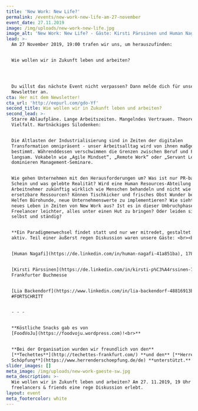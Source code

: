 ```yaml
---
title: 'New Work: New Life?'
permalink: /events/new-work-new-life-am-27-november
event_date: 27.11.2019
image: /img/uploads/new-work-new-life.jpg
image_alt: 'New Work: New Life? - Gäste: Kirsti Pärssinen und Human Nagafi'
lead: >-
  Am 27 November 2019, 19:00 trafen wir uns, um herauszufinden:


  Wie wollen wir in Zukunft leben und arbeiten? 




  Du willst das nächste Event nicht verpassen? Dann melde dich für unseren
  Newsletter an.
cta: Her mit dem Newsletter!
cta_url: 'http://eepurl.com/gdo-Yf'
second_title: Wie wollen wir in Zukunft leben und arbeiten?
second_lead: >-
  Starre Ablaufpläne. Lange Arbeitszeiten. Mangelndes Vertrauen. Theoretische
  Vielfalt. Hartnäckiges Silodenken:


  Die Altlasten der Industrialisierung sind in Zeiten der digitalen
  Transformation omnipräsent - unser Arbeitsalltag wird von ihnen maßgeblich
  bestimmt. Währenddessen verschwimmen die Grenzen zwischen Beruf und Freizeit
  langsam. Vokabeln wie „Agile Mindset“, „Remote Work“ oder „Servant Leadership“
  dominieren Management-Seminare.


  Wie gehen Unternehmen mit den Herausforderungen um? Was ist nur PR-basierter
  Schein und was gelebte Realität? Wird eine Human Resources-Abteilung
  Arbeitnehmer zukünftig wirklich wie Menschen behandeln und nicht wie
  ersetzbare Ressourcen? Können Tischkicker und frisches Obst Wunder bewirken?
  Helfen Bürohunde, neue Unternehmenswerte zu implementieren? Wie sieht ein
  neues Leben in Zeiten von New Work aus? Ist es in dieser Umbruchphase für
  Freelancer leichter, alles unter einen Hut zu bringen? Oder leiden sie frei,
  selbst und ständig?


  **Ein Pa­ra­dig­men­wech­sel findet statt und nur wer mitredet, gestaltet ihn
  aktiv. Teil einer äußerst regen Diskussion waren unsere Gäste: <br><br>**


  [Human Nagafi](https://de.linkedin.com/in/human-nagafi-41a851ba), 1789


  [Kirsti Pärssinen](https://de.linkedin.com/in/kirsti-p%C3%A4rssinen-740540a0),
  Frankfurter Buchmesse


  [Lia Backendorf](https://www.linkedin.com/in/lia-backendorf-48816913b/),
  #FORTSCHRITT 


  - - -


  **Köstliche Snacks gab es von
  [FoodVoJu](https://foodvoju.wordpress.com)!<br>**


  **Bei der Organisation wurden wir freundlich von den**
  [**Techettes**](http://techettes-frankfurt.com/) **und den** [**Herren der
  Schöpfung**](https://www.herrenderschoepfung.de/de) **unterstützt.**
slider_images: []
meta_image: /img/uploads/new-work-gaeste-sw.jpg
meta_description: >-
  Wie wollen wir in Zukunft leben und arbeiten? Am 27. 11.2019, 19 Uhr haben
  freelancers & friends eine rege Diskussion erlebt.
layout: event
meta_footercolor: white
---
```


